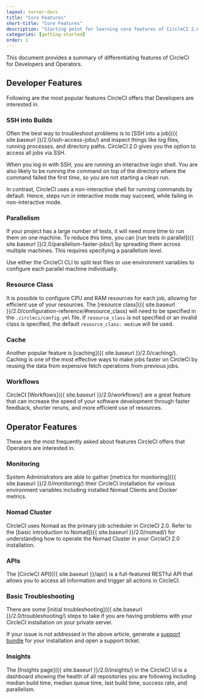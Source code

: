 ```yaml
---
layout: server-docs
title: "Core Features"
short-title: "Core Features"
description: "Starting point for learning core features of CircleCI 2.0"
categories: [getting-started]
order: 1
---
```


This document provides a summary of differentiating features of CircleCI for Developers and Operators.

## Developer Features 

Following are the most popular features CircleCI offers that Developers are interested in.

### SSH into Builds

Often the best way to troubleshoot problems is to [SSH into a job]({{ site.baseurl }}/2.0/ssh-access-jobs/) and inspect things like log files, running processes, and directory paths. CircleCI 2.0 gives you the option to access all jobs via SSH.

When you log in with SSH, you are running an interactive login shell. You are also likely to be running the command on top of the directory where the command failed the first time, so you are not starting a clean run. 

In contrast, CircleCI uses a non-interactive shell for running commands by default. Hence, steps run in interactive mode may succeed, while failing in non-interactive mode.


### Parallelism

If your project has a large number of tests, it will need more time to run them on one machine. To reduce this time, you can [run tests in parallel]({{ site.baseurl }}/2.0/parallelism-faster-jobs/) by spreading them across multiple machines. This requires specifying a parallelism level. 

Use either the CircleCI CLI to split test files or use environment variables to configure each parallel machine individually.


### Resource Class

It is possible to configure CPU and RAM resources for each job, allowing for efficient use of your resources. The [resource class]({{ site.baseurl }}/2.0/configuration-reference/#resource_class) will need to be specified in the `.circleci/config.yml` file.  If `resource_class` is not specified or an invalid class is specified, the default `resource_class: medium` will be used. 

### Cache 

Another popular feature is [caching]({{ site.baseurl }}/2.0/caching/). Caching is one of the most effective ways to make jobs faster on CircleCI by reusing the data from expensive fetch operations from previous jobs. 

### Workflows

CircleCI [Workflows]({{ site.baseurl }}/2.0/workflows/) are a great feature that can increase the speed of your software development through faster feedback, shorter reruns, and more efficient use of resources. 


## Operator Features

These are the most frequently asked about features CircleCI offers that Operators are interested in.

### Monitoring 

System Administrators are able to gather [metrics for monitoring]({{ site.baseurl }}/2.0/monitoring/) their CircleCI installation for various environment variables including installed Nomad Clients and Docker metrics.

### Nomad Cluster 

CircleCI uses Nomad as the primary job scheduler in CircleCI 2.0. Refer to the [basic introduction to Nomad]({{ site.baseurl }}/2.0/nomad/) for understanding how to operate the Nomad Cluster in your CircleCI 2.0 installation.

### APIs

The [CircleCI API]({{ site.baseurl }}/api/) is a full-featured RESTful API that allows you to access all information and trigger all actions in CircleCI. 

### Basic Troubleshooting

There are some [initial troubleshooting]({{ site.baseurl }}/2.0/troubleshooting/) steps to take if you are having problems with your CircleCI installation on your private server. 

If your issue is not addressed in the above article, generate a [support bundle](https://help.replicated.com/docs/native/packaging-an-application/support-bundle/) for your installation and open a support ticket. 

### Insights 

The [Insights page]({{ site.baseurl }}/2.0/insights/) in the CircleCI UI is a dashboard showing the health of all repositories you are following including median build time, median queue time, last build time, success rate, and parallelism. 
